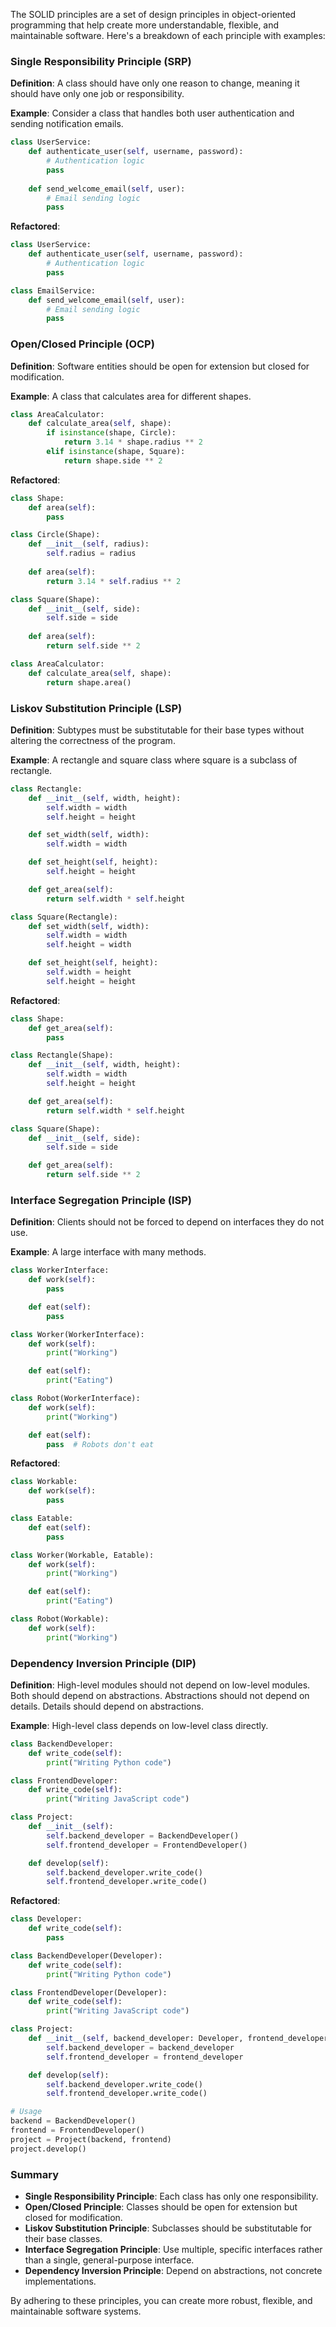The SOLID principles are a set of design principles in object-oriented programming that help create more understandable, flexible, and maintainable software. Here's a breakdown of each principle with examples:

### Single Responsibility Principle (SRP)

**Definition**: A class should have only one reason to change, meaning it should have only one job or responsibility.

**Example**: Consider a class that handles both user authentication and sending notification emails.

```python
class UserService:
    def authenticate_user(self, username, password):
        # Authentication logic
        pass
    
    def send_welcome_email(self, user):
        # Email sending logic
        pass
```

**Refactored**:

```python
class UserService:
    def authenticate_user(self, username, password):
        # Authentication logic
        pass

class EmailService:
    def send_welcome_email(self, user):
        # Email sending logic
        pass
```

### Open/Closed Principle (OCP)

**Definition**: Software entities should be open for extension but closed for modification.

**Example**: A class that calculates area for different shapes.

```python
class AreaCalculator:
    def calculate_area(self, shape):
        if isinstance(shape, Circle):
            return 3.14 * shape.radius ** 2
        elif isinstance(shape, Square):
            return shape.side ** 2
```

**Refactored**:

```python
class Shape:
    def area(self):
        pass

class Circle(Shape):
    def __init__(self, radius):
        self.radius = radius
    
    def area(self):
        return 3.14 * self.radius ** 2

class Square(Shape):
    def __init__(self, side):
        self.side = side
    
    def area(self):
        return self.side ** 2

class AreaCalculator:
    def calculate_area(self, shape):
        return shape.area()
```

### Liskov Substitution Principle (LSP)

**Definition**: Subtypes must be substitutable for their base types without altering the correctness of the program.

**Example**: A rectangle and square class where square is a subclass of rectangle.

```python
class Rectangle:
    def __init__(self, width, height):
        self.width = width
        self.height = height

    def set_width(self, width):
        self.width = width

    def set_height(self, height):
        self.height = height

    def get_area(self):
        return self.width * self.height

class Square(Rectangle):
    def set_width(self, width):
        self.width = width
        self.height = width

    def set_height(self, height):
        self.width = height
        self.height = height
```

**Refactored**:

```python
class Shape:
    def get_area(self):
        pass

class Rectangle(Shape):
    def __init__(self, width, height):
        self.width = width
        self.height = height

    def get_area(self):
        return self.width * self.height

class Square(Shape):
    def __init__(self, side):
        self.side = side

    def get_area(self):
        return self.side ** 2
```

### Interface Segregation Principle (ISP)

**Definition**: Clients should not be forced to depend on interfaces they do not use.

**Example**: A large interface with many methods.

```python
class WorkerInterface:
    def work(self):
        pass

    def eat(self):
        pass

class Worker(WorkerInterface):
    def work(self):
        print("Working")

    def eat(self):
        print("Eating")

class Robot(WorkerInterface):
    def work(self):
        print("Working")

    def eat(self):
        pass  # Robots don't eat
```

**Refactored**:

```python
class Workable:
    def work(self):
        pass

class Eatable:
    def eat(self):
        pass

class Worker(Workable, Eatable):
    def work(self):
        print("Working")

    def eat(self):
        print("Eating")

class Robot(Workable):
    def work(self):
        print("Working")
```

### Dependency Inversion Principle (DIP)

**Definition**: High-level modules should not depend on low-level modules. Both should depend on abstractions. Abstractions should not depend on details. Details should depend on abstractions.

**Example**: High-level class depends on low-level class directly.

```python
class BackendDeveloper:
    def write_code(self):
        print("Writing Python code")

class FrontendDeveloper:
    def write_code(self):
        print("Writing JavaScript code")

class Project:
    def __init__(self):
        self.backend_developer = BackendDeveloper()
        self.frontend_developer = FrontendDeveloper()

    def develop(self):
        self.backend_developer.write_code()
        self.frontend_developer.write_code()
```

**Refactored**:

```python
class Developer:
    def write_code(self):
        pass

class BackendDeveloper(Developer):
    def write_code(self):
        print("Writing Python code")

class FrontendDeveloper(Developer):
    def write_code(self):
        print("Writing JavaScript code")

class Project:
    def __init__(self, backend_developer: Developer, frontend_developer: Developer):
        self.backend_developer = backend_developer
        self.frontend_developer = frontend_developer

    def develop(self):
        self.backend_developer.write_code()
        self.frontend_developer.write_code()

# Usage
backend = BackendDeveloper()
frontend = FrontendDeveloper()
project = Project(backend, frontend)
project.develop()
```

### Summary

- **Single Responsibility Principle**: Each class has only one responsibility.
- **Open/Closed Principle**: Classes should be open for extension but closed for modification.
- **Liskov Substitution Principle**: Subclasses should be substitutable for their base classes.
- **Interface Segregation Principle**: Use multiple, specific interfaces rather than a single, general-purpose interface.
- **Dependency Inversion Principle**: Depend on abstractions, not concrete implementations.

By adhering to these principles, you can create more robust, flexible, and maintainable software systems.